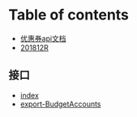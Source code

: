 # Table of contents

* [优惠券api文档](README.md)
* [201812R](201812r.md)

## 接口

* [index](jie-kou/untitled.md)
* [export-BudgetAccounts](jie-kou/export-budgetaccounts.md)

